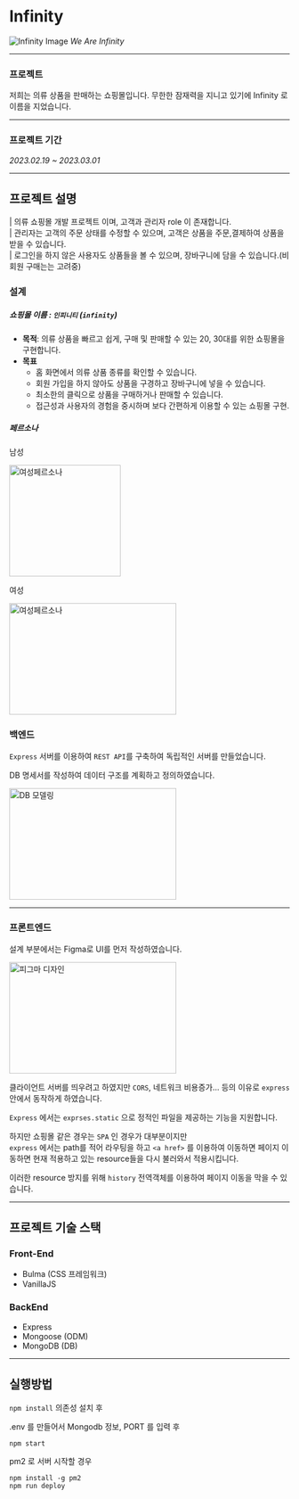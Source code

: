 # Infinity

![Infinity Image](https://img1.daumcdn.net/thumb/R1280x0/?scode=mtistory2&fname=https%3A%2F%2Fblog.kakaocdn.net%2Fdn%2FdMalsj%2FbtsEZpgd1dd%2FgjJreNfvifmM9NFBSTNST0%2Fimg.png)
_We Are Infinity_

---

### 프로젝트

저희는 의류 상품을 판매하는 쇼핑몰입니다.
무한한 잠재력을 지니고 있기에 Infinity 로 이름을 지었습니다.

---

### 프로젝트 기간

_2023.02.19 ~ 2023.03.01_

---

## 프로젝트 설명

| 의류 쇼핑몰 개발 프로젝트 이며, 고객과 관리자 role 이 존재합니다.  
| 관리자는 고객의 주문 상태를 수정할 수 있으며, 고객은 상품을 주문,결제하여 상품을 받을 수 있습니다.  
| 로그인을 하지 않은 사용자도 상품들을 볼 수 있으며, 장바구니에 담을 수 있습니다.(비회원 구매는는 고려중)

### 설계

##### 쇼핑몰 이름 : `인피니티` (`infinity`)

- **목적**: 의류 상품을 빠르고 쉽게, 구매 및 판매할 수 있는 20, 30대를 위한 쇼핑몰을 구현합니다.
- **목표**
  - 홈 화면에서 의류 상품 종류를 확인할 수 있습니다.
  - 회원 가입을 하지 않아도 상품을 구경하고 장바구니에 넣을 수 있습니다.
  - 최소한의 클릭으로 상품을 구매하거나 판매할 수 있습니다.
  - 접근성과 사용자의 경험을 중시하며 보다 간편하게 이용할 수 있는 쇼핑몰 구현.

##### 페르소나

남성

<!-- 남성페르소나 이미지 -->
<img src="https://img1.daumcdn.net/thumb/R1280x0/?scode=mtistory2&fname=https%3A%2F%2Fblog.kakaocdn.net%2Fdn%2FbD2c0y%2FbtsE9LQnqLY%2FmDZhxo6QEqbNDy2oApKFP0%2Fimg.png" alt="여성페르소나" width="200px" height="200px">

여성

<!-- 여성페르소나 이미지 -->
<img src="https://img1.daumcdn.net/thumb/R1280x0/?scode=mtistory2&fname=https%3A%2F%2Fblog.kakaocdn.net%2Fdn%2Fc5IVaR%2FbtsE9GVSCyr%2FA1o27EIevvjwDlk5wjwf51%2Fimg.png" alt="여성페르소나" width="300px" height="200px">

### 백엔드

`Express` 서버를 이용하여 `REST API`를 구축하여 독립적인 서버를 만들었습니다.

DB 명세서를 작성하여 데이터 구조를 계획하고 정의하였습니다.

<!-- 백엔드 DB 모델링 이미지 -->
<img src="https://img1.daumcdn.net/thumb/R1280x0/?scode=mtistory2&fname=https%3A%2F%2Fblog.kakaocdn.net%2Fdn%2FqoNhx%2FbtsFb5UrsWB%2F3tXx26uzikNKaNiVgn5FMK%2Fimg.png" alt="DB 모델링" width="300px" height="200px">

---

### 프론트엔드

설계 부분에서는 Figma로 UI를 먼저 작성하였습니다.

<img src="https://img1.daumcdn.net/thumb/R1280x0/?scode=mtistory2&fname=https%3A%2F%2Fblog.kakaocdn.net%2Fdn%2FqoNhx%2FbtsFb5UrsWB%2F3tXx26uzikNKaNiVgn5FMK%2Fimg.png" alt="피그마 디자인" width="300px" height="200px">

클라이언트 서버를 띄우려고 하였지만 `CORS`, 네트워크 비용증가... 등의 이유로 `express` 안에서 동작하게 하였습니다.

`Express` 에서는 `exprses.static` 으로 정적인 파일을 제공하는 기능을 지원합니다.

하지만 쇼핑몰 같은 경우는 `SPA` 인 경우가 대부분이지만  
`express` 에서는 path를 적어 라우팅을 하고 `<a href>` 를 이용하여 이동하면 페이지 이동하면
현재 적용하고 있는 resource들을 다시 불러와서 적용시킵니다.

이러한 resource 방지를 위해 `history` 전역객체를 이용하여 페이지 이동을 막을 수 있습니다.

---

## 프로젝트 기술 스택

### Front-End

- Bulma (CSS 프레임워크)
- VanillaJS

### BackEnd

- Express
- Mongoose (ODM)
- MongoDB (DB)

---

## 실행방법

`npm install` 의존성 설치 후

.env 를 만들어서 Mongodb 정보, PORT 를 입력 후

`npm start`

pm2 로 서버 시작할 경우

```shell
npm install -g pm2
npm run deploy
```
